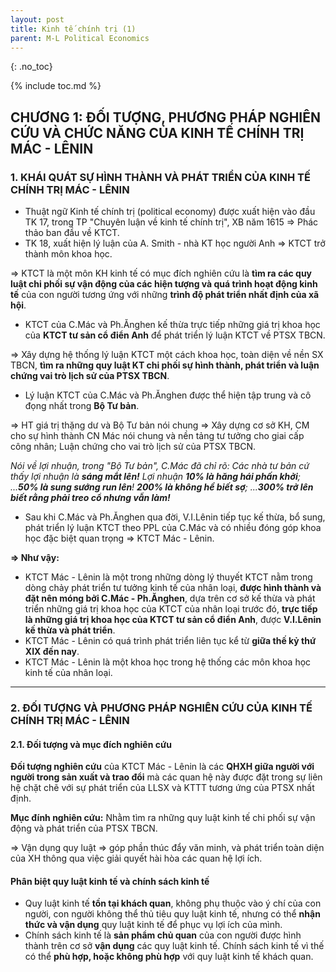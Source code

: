 ```yaml
---
layout: post
title: Kinh tế chính trị (1)
parent: M-L Political Economics
---
```


{: .no_toc}

{% include toc.md %}

## CHƯƠNG 1: ĐỐI TƯỢNG, PHƯƠNG PHÁP NGHIÊN CỨU VÀ CHỨC NĂNG CỦA KINH TẾ CHÍNH TRỊ MÁC - LÊNIN

### 1. KHÁI QUÁT SỰ HÌNH THÀNH VÀ PHÁT TRIỂN CỦA KINH TẾ CHÍNH TRỊ MÁC - LÊNIN
- Thuật ngữ Kinh tế chính trị (political economy) được xuất hiện vào đầu TK 17, trong TP "Chuyên luận về kinh tế chính trị", XB năm 1615 => Phác thảo ban đầu về KTCT.
- TK 18, xuất hiện lý luận của A. Smith - nhà KT học người Anh => KTCT trở thành môn khoa học.

=> KTCT là một môn KH kinh tế có mục đích nghiên cứu là **tìm ra các quy luật chi phối sự vận động của các hiện tượng và quá trình hoạt động kinh tế** của con người tương ứng với những **trình độ phát triển nhất định của xã hội**.

- KTCT của C.Mác và Ph.Ănghen kế thừa trực tiếp những giá trị khoa học của **KTCT tư sản cổ điển Anh** để phát triển lý luận KTCT về PTSX TBCN.

=> Xây dựng hệ thống lý luận KTCT một cách khoa học, toàn diện về nền SX TBCN, **tìm ra những quy luật KT chi phối sự hình thành, phát triển và luận chứng vai trò lịch sử của PTSX TBCN**.

- Lý luận KTCT của C.Mác và Ph.Ănghen được thể hiện tập trung và cô đọng nhất trong **Bộ Tư bản**.

=> HT giá trị thặng dư và Bộ Tư bản nói chung => Xây dựng cơ sở KH, CM cho sự hình thành CN Mác nói chung và nền tảng tư tưởng cho giai cấp công nhân; Luận chứng cho vai trò lịch sử của PTSX TBCN.

*Nói về lợi nhuận, trong "Bộ Tư bản", C.Mác đã chỉ rõ: Các nhà tư bản cứ thấy lợi nhuận là **sáng mắt lên!** Lợi nhuận **10% là hăng hái phấn khởi**; ...**50% là sung sướng run lên**! **200% là không hề biết sợ**; ...**300% trở lên biết rằng phải treo cổ nhưng vẫn làm!***

- Sau khi C.Mác và Ph.Ănghen qua đời, V.I.Lênin tiếp tục kế thừa, bổ sung, phát triển lý luận KTCT theo PPL của C.Mác và có nhiều đóng góp khoa học đặc biệt quan trọng => KTCT Mác - Lênin.

**=> Như vậy:**

- KTCT Mác - Lênin là một trong những dòng lý thuyết KTCT nằm trong dòng chảy phát triển tư tưởng kinh tế của nhân loại, **được hình thành và đặt nên móng bởi C.Mác - Ph.Ănghen**, dựa trên cơ sở kế thừa và phát triển những giá trị khoa học của KTCT của nhân loại trước đó, **trực tiếp là những giá trị khoa học của KTCT tư sản cổ điển Anh**, được **V.I.Lênin kế thừa và phát triển**.
- KTCT Mác - Lênin có quá trình phát triển liên tục kể từ **giữa thế kỷ thứ XIX đến nay**.
- KTCT Mác - Lênin là một khoa học trong hệ thống các môn khoa học kinh tế của nhân loại.

---

### 2. ĐỐI TƯỢNG VÀ PHƯƠNG PHÁP NGHIÊN CỨU CỦA KINH TẾ CHÍNH TRỊ MÁC - LÊNIN
#### 2.1. Đối tượng và mục đích nghiên cứu

**Đối tượng nghiên cứu** của KTCT Mác - Lênin là các **QHXH giữa người với người trong sản xuất và trao đổi** mà các quan hệ này được đặt trong sự liên hệ chặt chẽ với sự phát triển của LLSX và KTTT tương ứng của PTSX nhất định.

**Mục đính nghiên cứu:**
Nhằm tìm ra những quy luật kinh tế chi phối sự vận động và phát triển của PTSX TBCN.

=> Vận dụng quy luật => góp phần thúc đẩy văn minh, và phát triển toàn diện của XH thông qua việc giải quyết hài hòa các quan hệ lợi ích.

#### Phân biệt quy luật kinh tế và chính sách kinh tế

- Quy luật kinh tế **tồn tại khách quan**, không phụ thuộc vào ý chí của con người, con người không thể thủ tiêu quy luật kinh tế, nhưng có thể **nhận thức và vận dụng** quy luật kinh tế để phục vụ lợi ích của mình.
- Chính sách kinh tế là **sản phẩm chủ quan** của con người được hình thành trên cơ sở **vận dụng** các quy luật kinh tế. Chính sách kinh tế vì thế có thể **phù hợp, hoặc không phù hợp** với quy luật kinh tế khách quan.